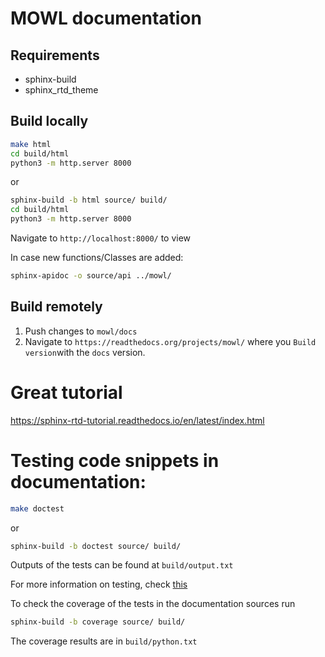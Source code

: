 # MOWL documentation 

## Requirements

- sphinx-build
- sphinx_rtd_theme

## Build locally

```bash
make html
cd build/html
python3 -m http.server 8000
```

or 

```bash
sphinx-build -b html source/ build/
cd build/html
python3 -m http.server 8000
```


Navigate to `http://localhost:8000/` to view

In case new functions/Classes are added: 

```bash
sphinx-apidoc -o source/api ../mowl/
```

## Build remotely

1. Push changes to `mowl/docs`
2. Navigate to `https://readthedocs.org/projects/mowl/` where you `Build version`with the `docs` version.

# Great tutorial
https://sphinx-rtd-tutorial.readthedocs.io/en/latest/index.html


# Testing code snippets in documentation:

```bash
make doctest
```

or 

```bash
sphinx-build -b doctest source/ build/
```

Outputs of the tests can be found at `build/output.txt`

For more information on testing, check [this](https://sphinx-tutorial.readthedocs.io/step-3/)

To check the coverage of the tests in the documentation sources run

```bash
sphinx-build -b coverage source/ build/
```

The coverage results are in `build/python.txt`
